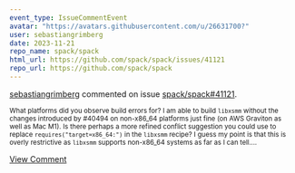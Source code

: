 ```yaml
---
event_type: IssueCommentEvent
avatar: "https://avatars.githubusercontent.com/u/26631700?"
user: sebastiangrimberg
date: 2023-11-21
repo_name: spack/spack
html_url: https://github.com/spack/spack/issues/41121
repo_url: https://github.com/spack/spack
---
```


<a href='https://github.com/sebastiangrimberg' target='_blank'>sebastiangrimberg</a> commented on issue <a href='https://github.com/spack/spack/issues/41121' target='_blank'>spack/spack#41121</a>.

<small>What platforms did you observe build errors for? I am able to build `libxsmm` without the changes introduced by #40494 on non-x86_64 platforms just fine (on AWS Graviton as well as Mac M1). Is there perhaps a more refined conflict suggestion you could use to replace `requires("target=x86_64:")` in the `libxsmm` recipe? I guess my point is that this is overly restrictive as `libxsmm` supports non-x86_64 systems as far as I can tell....</small>

<a href='https://github.com/spack/spack/issues/41121' target='_blank'>View Comment</a>